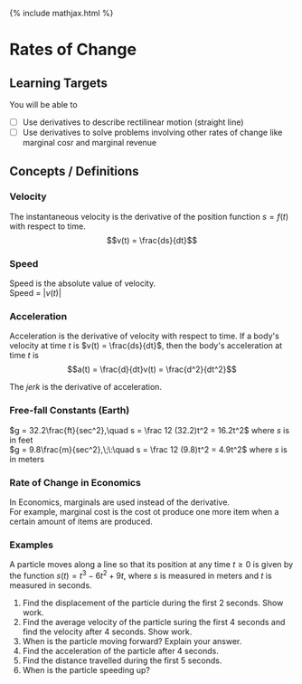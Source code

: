 {% include mathjax.html %}

# Rates of Change

## Learning Targets

You will be able to
- [ ] Use derivatives to describe rectilinear motion (straight line)
- [ ] Use derivatives to solve problems involving other rates of change like marginal cosr and marginal revenue

## Concepts / Definitions

### Velocity
The instantaneous velocity is the derivative of the position function $s = f(t)$
with respect to time.
$$v(t) = \frac{ds}{dt}$$

### Speed
Speed is the absolute value of velocity.<br>
Speed = $\lvert v(t)\rvert$

### Acceleration
Acceleration is the derivative of velocity with respect to time. If a body's velocity at time $t$ is $v(t) = \frac{ds}{dt}$, then the body's acceleration at time $t$ is
$$a(t) = \frac{d}{dt}v(t) = \frac{d^2}{dt^2}$$

The _jerk_ is the derivative of acceleration.

### Free-fall Constants (Earth)
$g = 32.2\frac{ft}{sec^2},\quad s = \frac 12 (32.2)t^2 = 16.2t^2$ where $s$ is in feet<br>
$g = 9.8\frac{m}{sec^2},\;\:\quad s = \frac 12 (9.8)t^2 = 4.9t^2$ where $s$ is in meters

### Rate of Change in Economics
In Economics, marginals are used instead of the derivative.<br>
For example, marginal cost is the cost ot produce one more item when a certain amount of items are produced.

### Examples

A particle moves along a line so that its position at any time $t \geq 0$ is given by the function $s(t) = t^3 -6t^2 + 9t$, where $s$ is measured in meters and $t$ is measured in seconds.

  1. Find the displacement of the particle during the first 2 seconds. Show work.
  2. Find the average velocity of the particle suring the first 4 seconds and find the velocity after 4 seconds. Show work.
  3. When is the particle moving forward? Explain your answer.
  4. Find the acceleration of the particle after 4 seconds.
  5. Find the distance travelled during the first 5 seconds.
  6. When is the particle speeding up?
